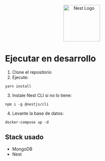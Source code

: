<p align="center">
  <a href="http://nestjs.com/" target="blank"><img src="https://nestjs.com/img/logo-small.svg" width="120" alt="Nest Logo" /></a>
</p>

# Ejecutar en desarrollo

1. Clone el repositorio
2. Ejecute:

```
yarn install
```
3. Instale Nest CLI si no lo tiene:
```
npm i -g @nestjs/cli
```

4. Levante la base de datos:
```
docker-compose up -d
```

## Stack usado
* MongoDB
* Nest